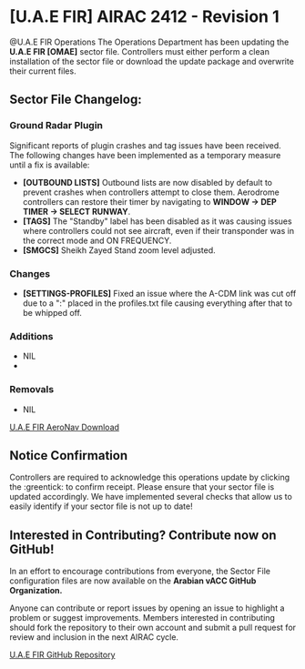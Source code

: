 # [U.A.E FIR] AIRAC 2412 - Revision 1
@U.A.E FIR Operations The Operations Department has been updating the **U.A.E FIR [OMAE]** sector file. Controllers must either perform a clean installation of the sector file or download the update package and overwrite their current files.  

## Sector File Changelog:
### Ground Radar Plugin
Significant reports of plugin crashes and tag issues have been received. The following changes have been implemented as a temporary measure until a fix is available:  

- **[OUTBOUND LISTS]** Outbound lists are now disabled by default to prevent crashes when controllers attempt to close them. Aerodrome controllers can restore their timer by navigating to **WINDOW → DEP TIMER → SELECT RUNWAY**.  
- **[TAGS]** The "Standby" label has been disabled as it was causing issues where controllers could not see aircraft, even if their transponder was in the correct mode and ON FREQUENCY.  
- **[SMGCS]** Sheikh Zayed Stand zoom level adjusted.

### Changes
- **[SETTINGS-PROFILES]** Fixed an issue where the A-CDM link was cut off due to a ":" placed in the profiles.txt file causing everything after that to be whipped off.

### Additions
- NIL
- 
### Removals
- NIL

[U.A.E FIR AeroNav Download](https://files.aero-nav.com/OMAE)

## Notice Confirmation
Controllers are required to acknowledge this operations update by clicking the :greentick: to confirm receipt. Please ensure that your sector file is updated accordingly. We have implemented several checks that allow us to easily identify if your sector file is not up to date!

## Interested in Contributing? Contribute now on GitHub!
In an effort to encourage contributions from everyone, the Sector File configuration files are now available on the **Arabian vACC GitHub Organization.**

Anyone can contribute or report issues by opening an issue to highlight a problem or suggest improvements. Members interested in contributing should fork the repository to their own account and submit a pull request for review and inclusion in the next AIRAC cycle.

[U.A.E FIR GitHub Repository](https://github.com/Arabian-vACC/OMAE-U.A.E-FIR-Controller-Pack)